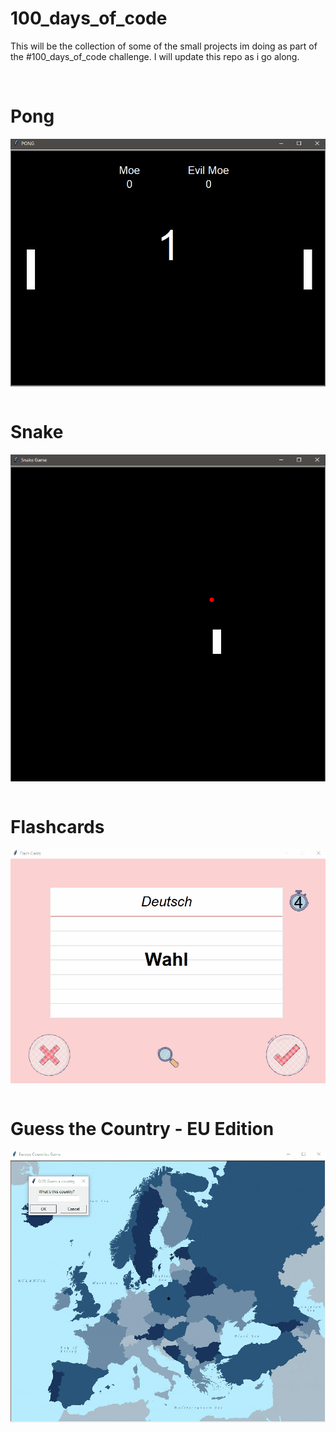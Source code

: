 # 100_days_of_code
This will be the collection of some of the small projects im doing as part of the #100_days_of_code challenge. I will update this repo as i go along.

<br />

# Pong
<img align="center" src="https://github.com/moe221/100_days_of_code/blob/main/Images/pong.gif"> 

<br />
<br />


# Snake
<img align="center" src="https://github.com/moe221/100_days_of_code/blob/main/Images/snake.gif"> 

<br />
<br />


# Flashcards
<img align="center" src="https://github.com/moe221/100_days_of_code/blob/main/Images/flashcards.gif"> 

<br />
<br />


# Guess the Country - EU Edition
<img align="center" src="https://github.com/moe221/100_days_of_code/blob/main/Images/EU_country_game.gif"> 

